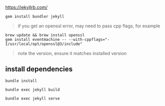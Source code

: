 https://jekyllrb.com/

```
gem install bundler jekyll

```

> if you get an openssl error, may need to pass cpp flags, for example

```
brew update && brew install openssl
gem install eventmachine -- --with-cppflags="-I/usr/local/opt/openssl@3/include"
```

> note the version, ensure it matches installed version

## install dependencies

`bundle install`

`bundle exec jekyll build`

`bundle exec jekyll serve`
